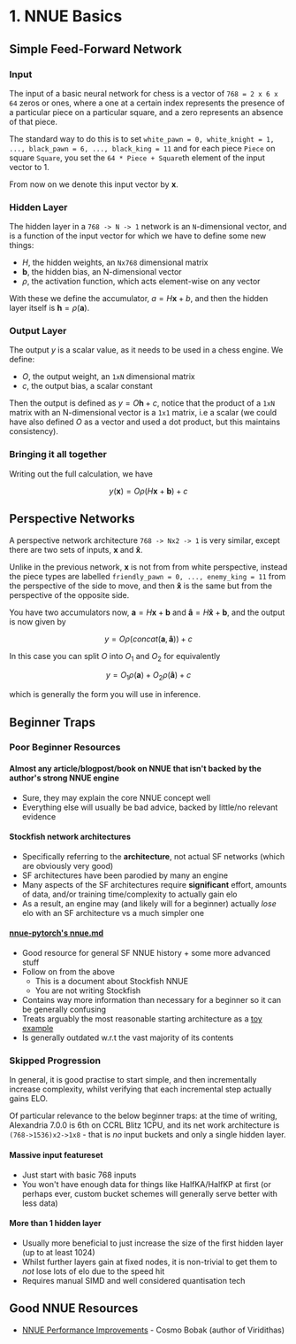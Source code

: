 # 1. NNUE Basics

## Simple Feed-Forward Network

### Input

The input of a basic neural network for chess is a vector of `768 = 2 x 6 x 64` zeros or ones, where a one at a certain index
represents the presence of a particular piece on a particular square, and a zero represents an absence of that piece.

The standard way to do this is to set `white_pawn = 0, white_knight = 1, ..., black_pawn = 6, ..., black_king = 11` and
for each piece `Piece` on square `Square`, you set the `64 * Piece + Square`th element of the input vector to 1.

From now on we denote this input vector by $\mathbf{x}$.

### Hidden Layer

The hidden layer in a `768 -> N -> 1` network is an `N`-dimensional vector, and is a function of the input vector for which
we have to define some new things:

- $H$, the hidden weights, an `Nx768` dimensional matrix
- $\mathbf{b}$, the hidden bias, an N-dimensional vector
- $\rho$, the activation function, which acts element-wise on any vector

With these we define the accumulator, $a = H \mathbf{x} + b$, and then the hidden layer itself is $\mathbf{h} = \rho (\mathbf{a})$.

### Output Layer

The output $y$ is a scalar value, as it needs to be used in a chess engine. We define:

- $O$, the output weight, an `1xN` dimensional matrix
- $c$, the output bias, a scalar constant

Then the output is defined as $y = O \mathbf{h} + c$, notice that the product of a `1xN` matrix with an N-dimensional vector is a
`1x1` matrix, i.e a scalar (we could have also defined $O$ as a vector and used a dot product, but this maintains consistency).

### Bringing it all together

Writing out the full calculation, we have

$$
y(\mathbf{x}) = O \rho( H \mathbf{x} + \mathbf{b} ) + c
$$

## Perspective Networks

A perspective network architecture `768 -> Nx2 -> 1` is very similar, except there are two sets of inputs,
$\mathbf{x}$ and $\mathbf{\hat{x}}$.

Unlike in the previous network, $\mathbf{x}$ is not from from white perspective, instead the piece types are labelled
`friendly_pawn = 0, ..., enemy_king = 11` from the perspective of the side to move, and then $\mathbf{\hat{x}}$ is the same
but from the perspective of the opposite side.

You have two accumulators now, $\mathbf{a} = H \mathbf{x} + \mathbf{b}$ and $\mathbf{\hat{a}} = H \mathbf{\hat{x}} + \mathbf{b}$,
and the output is now given by

$$
y = O \rho(concat(\mathbf{a}, \mathbf{\hat{a}})) + c
$$

In this case you can split $O$ into $O_1$ and $O_2$ for equivalently

$$
y = O_1 \rho(\mathbf{a}) + O_2 \rho(\mathbf{\hat{a}}) + c
$$

which is generally the form you will use in inference.

## Beginner Traps

### Poor Beginner Resources

#### Almost any article/blogpost/book on NNUE that isn't backed by the author's strong NNUE engine

- Sure, they may explain the core NNUE concept well
- Everything else will usually be bad advice, backed by little/no relevant evidence

#### Stockfish network architectures

- Specifically referring to the **architecture**, not actual SF networks (which are obviously very good)
- SF architectures have been parodied by many an engine
- Many aspects of the SF architectures require **significant** effort, amounts of data, and/or training time/complexity to actually gain elo
- As a result, an engine may (and likely will for a beginner) actually *lose* elo with an SF architecture vs a much simpler one

#### [nnue-pytorch's nnue.md](https://github.com/official-stockfish/nnue-pytorch/blob/master/docs/nnue.md)

- Good resource for general SF NNUE history + some more advanced stuff
- Follow on from the above
    - This is a document about Stockfish NNUE
    - You are not writing Stockfish
- Contains way more information than necessary for a beginner so it can be generally confusing
- Treats arguably the most reasonable starting architecture as a [toy example](https://github.com/official-stockfish/nnue-pytorch/blob/master/docs/nnue.md#a-simple-input-feature-set)
- Is generally outdated w.r.t the vast majority of its contents

### Skipped Progression

In general, it is good practise to start simple, and then incrementally increase complexity, whilst verifying that
each incremental step actually gains ELO.

Of particular relevance to the below beginner traps: at the time of writing, Alexandria 7.0.0 is 6th on CCRL Blitz 1CPU,
and its net work architecture is `(768->1536)x2->1x8` - that is *no* input buckets and only a single hidden layer.

#### Massive input featureset

- Just start with basic 768 inputs
- You won't have enough data for things like HalfKA/HalfKP at first (or perhaps ever, custom bucket schemes
will generally serve better with less data)

#### More than 1 hidden layer

- Usually more beneficial to just increase the size of the first hidden layer (up to at least 1024)
- Whilst further layers gain at fixed nodes, it is non-trivial to get them to *not* lose lots of elo due to the speed hit
- Requires manual SIMD and well considered quantisation tech

## Good NNUE Resources

- [NNUE Performance Improvements](https://cosmo.tardis.ac/files/2024-06-01-nnue.html) - Cosmo Bobak (author of Viridithas)
